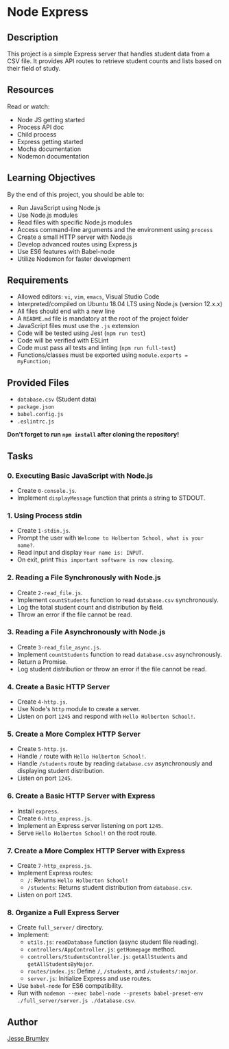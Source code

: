 # Node Express

## Description  
This project is a simple Express server that handles student data from a CSV file. It provides API routes to retrieve student counts and lists based on their field of study.


## Resources
Read or watch:
- Node JS getting started
- Process API doc
- Child process
- Express getting started
- Mocha documentation
- Nodemon documentation

## Learning Objectives
By the end of this project, you should be able to:
- Run JavaScript using Node.js
- Use Node.js modules
- Read files with specific Node.js modules
- Access command-line arguments and the environment using `process`
- Create a small HTTP server with Node.js
- Develop advanced routes using Express.js
- Use ES6 features with Babel-node
- Utilize Nodemon for faster development

## Requirements
- Allowed editors: `vi`, `vim`, `emacs`, Visual Studio Code
- Interpreted/compiled on Ubuntu 18.04 LTS using Node.js (version 12.x.x)
- All files should end with a new line
- A `README.md` file is mandatory at the root of the project folder
- JavaScript files must use the `.js` extension
- Code will be tested using Jest (`npm run test`)
- Code will be verified with ESLint
- Code must pass all tests and linting (`npm run full-test`)
- Functions/classes must be exported using `module.exports = myFunction;`

## Provided Files
- `database.csv` (Student data)
- `package.json`
- `babel.config.js`
- `.eslintrc.js`

**Don't forget to run `npm install` after cloning the repository!**

## Tasks

### 0. Executing Basic JavaScript with Node.js
- Create `0-console.js`.
- Implement `displayMessage` function that prints a string to STDOUT.

### 1. Using Process stdin
- Create `1-stdin.js`.
- Prompt the user with `Welcome to Holberton School, what is your name?`.
- Read input and display `Your name is: INPUT`.
- On exit, print `This important software is now closing`.

### 2. Reading a File Synchronously with Node.js
- Create `2-read_file.js`.
- Implement `countStudents` function to read `database.csv` synchronously.
- Log the total student count and distribution by field.
- Throw an error if the file cannot be read.

### 3. Reading a File Asynchronously with Node.js
- Create `3-read_file_async.js`.
- Implement `countStudents` function to read `database.csv` asynchronously.
- Return a Promise.
- Log student distribution or throw an error if the file cannot be read.

### 4. Create a Basic HTTP Server
- Create `4-http.js`.
- Use Node's `http` module to create a server.
- Listen on port `1245` and respond with `Hello Holberton School!`.

### 5. Create a More Complex HTTP Server
- Create `5-http.js`.
- Handle `/` route with `Hello Holberton School!`.
- Handle `/students` route by reading `database.csv` asynchronously and displaying student distribution.
- Listen on port `1245`.

### 6. Create a Basic HTTP Server with Express
- Install `express`.
- Create `6-http_express.js`.
- Implement an Express server listening on port `1245`.
- Serve `Hello Holberton School!` on the root route.

### 7. Create a More Complex HTTP Server with Express
- Create `7-http_express.js`.
- Implement Express routes:
  - `/`: Returns `Hello Holberton School!`
  - `/students`: Returns student distribution from `database.csv`.
- Listen on port `1245`.

### 8. Organize a Full Express Server
- Create `full_server/` directory.
- Implement:
  - `utils.js`: `readDatabase` function (async student file reading).
  - `controllers/AppController.js`: `getHomepage` method.
  - `controllers/StudentsController.js`: `getAllStudents` and `getAllStudentsByMajor`.
  - `routes/index.js`: Define `/`, `/students`, and `/students/:major`.
  - `server.js`: Initialize Express and use routes.
- Use `babel-node` for ES6 compatibility.
- Run with `nodemon --exec babel-node --presets babel-preset-env ./full_server/server.js ./database.csv`.


## Author
[Jesse Brumley](https://github.com/jessebrumley)
